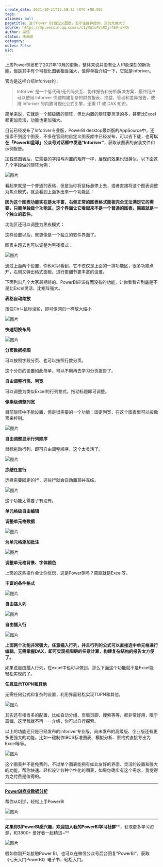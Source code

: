 ```yaml
---
create_date: 2021-10-21T12:59:12 (UTC +08:00)
tags: 
aliases: null
pagetitle: 这个Power BI自定义图表，忍不住推荐给你，真的太强大了
source: https://mp.weixin.qq.com/s/c1yWuIuAVoRXjr4E9-sFKA
author: 采悟
status: 未阅读
category: 
notes: False
uid: 
---
```


上周PowerBI发布了2021年10月的更新，整体来说并没有让人印象深刻的新功能，但是其中有个可视化图表相当强大，值得单独介绍一下，它就是Inforiver。

官方是这样介绍Inforiver的：

> Inforiver 是一个低代码/无代码交互、协作报告和分析解决方案，最终用户可以使用 Inforiver 快速构建复杂的财务报表、损益、管理和差异报告，使用 Inforiver 的内置可视化公式引擎，无需 IT 或 DAX 知识。

简单来说，它就是一个超级版的矩阵，但比内置的矩阵要灵活的多，甚至比Excel都更加灵活，功能也更加强大。

目前已经发布了Inforiver专业版，PowerBI desktop最新版的AppSource中，还搜索不到这个图表，不多在官网的自定义图表库中已经发布，可以去下载，也**可以在「PowerBI星球」公众号对话框中发送“Inforiver”**，获取该图表的安装文件和示例报告。

加载该图表后，它需要的字段与内置的矩阵一样，展现的效果也很类似，以下面这几个字段做的矩阵为例：

![图片](https://mmbiz.qpic.cn/mmbiz_png/aHEbZtANQJO1YCa8NETvUEBJq5c5LSicmCtdlEZMZlibVUOMZs6D1fdSibFCmnsb1Qr3tJXYNAEtJMYicME5kxYPwg/640?wx_fmt=png&wxfrom=5&wx_lazy=1&wx_co=1)

看起来就是一个普通的表格，但是当你将鼠标悬停上去，或者直接将这个图表调整为焦点模式，就会看到上面多出来一个功能区：

**因为这个图表功能实在是太丰富，右侧正常的图表格式面板完全无法满足它的需要，只能单独做个功能区，这个界面让它看起来不是一个普通的图表，简直就是一个独立的软件。**

功能区还可以调整为黑夜模式：  

这样设置以后，就更像是一个独立的软件界面了。  

图表主题去也可以调整为黑夜模式：  

![图片](https://mmbiz.qpic.cn/mmbiz_png/aHEbZtANQJO1YCa8NETvUEBJq5c5LSicmOPF7gNfrpfUG7g0jibq017O27RO0XynsrKLjtPXPicHSibp3icjPsGOeRA/640?wx_fmt=png&wxfrom=5&wx_lazy=1&wx_co=1)

通过上面两个设置，你也可以看到，它不仅仅是上面的一排功能区，很多功能点开，右侧又弹出格式面板，进行更细节更丰富的设置。  

下面列出几个大家最期待的、PowerBI应该有而没有的功能，让你看看它到底是不是比Excel灵活、比矩阵强大。

**表格自动缩放**

按住Ctrl+鼠标滚轮，即可像网页一样放大缩小

![图片](https://mmbiz.qpic.cn/mmbiz_gif/aHEbZtANQJO1YCa8NETvUEBJq5c5LSicma1zgu38bKib7KKnOMwW3pOZK8xrCQjmW4qLzsicfqLnfz6g4XfuUJrwQ/640?wx_fmt=gif&wxfrom=5&wx_lazy=1)

**快速切换布局**

![图片](https://mmbiz.qpic.cn/mmbiz_gif/aHEbZtANQJO1YCa8NETvUEBJq5c5LSicmtQ1ynRUBZXibz11TGQ4XNMLnKsBclXlw0I04FJTquVXL1dNuJUN0ibEg/640?wx_fmt=gif&wxfrom=5&wx_lazy=1)

**分页数据视图**

可以按照字段分页、也可以按照行数分页。  

这个分页的设置如此简单，可以不用再去学习分页报告了。

**自由调整行高、列宽**

可以调整为类似Excel的行列格式，拖动标题即可调整。

**像素级调整列宽**

目前矩阵中不能设置，但是很需要的一个功能：固定列宽，在这个图表里可以按像素来控制。

![图片](https://mmbiz.qpic.cn/mmbiz_gif/aHEbZtANQJO1YCa8NETvUEBJq5c5LSicmZicY3diaZhx5b0tcBxqmoB91a07oFuibMo3iap2BhrRQzqw9f4EOGHwtsw/640?wx_fmt=gif&wxfrom=5&wx_lazy=1)

**自由调整显示行列顺序**

鼠标拖动行列，即可自由调整顺序，这个太灵活了。

![图片](https://mmbiz.qpic.cn/mmbiz_gif/aHEbZtANQJO1YCa8NETvUEBJq5c5LSicmvvpRlF0qSVqArfwluGBzxbq55aaibZtiaXs0r3k5zOlqHzcemcsRyAxQ/640?wx_fmt=gif&wxfrom=5&wx_lazy=1)

**冻结任意行**

选择需要固定的行，这些行就会自动置顶并冻结。  

![图片](https://mmbiz.qpic.cn/mmbiz_gif/aHEbZtANQJO1YCa8NETvUEBJq5c5LSicmiat6YKj7F2Z1pe3hWTGhuNWSuSCqPaJesJ8icUqfsF8gpibQ64PstG9mw/640?wx_fmt=gif&wxfrom=5&wx_lazy=1)

这个功能太需要了有没有。

**单元格级自由编辑**

**调整单元格数据**

![图片](https://mmbiz.qpic.cn/mmbiz_gif/aHEbZtANQJO1YCa8NETvUEBJq5c5LSicm5u6XM0BGo2Yqghqib5GLWD0qN3ibG3excwj4Iewk1v7n3jNc8vr3fVpQ/640?wx_fmt=gif&wxfrom=5&wx_lazy=1)

**为单元格添加批注**

![图片](https://mmbiz.qpic.cn/mmbiz_gif/aHEbZtANQJO1YCa8NETvUEBJq5c5LSicmZ5Jjc1OZOQWaFsHiazAGXXpF7TibdoiaMjPCBGdolABeqcu8lhLgmsE5Q/640?wx_fmt=gif&wxfrom=5&wx_lazy=1)

**调整单元格背景、字体颜色**

上面的这些操作会让你恍惚，这是PowerBI吗？简直就是Excel呀。

**丰富的条件格式**

![图片](https://mmbiz.qpic.cn/mmbiz_gif/aHEbZtANQJO1YCa8NETvUEBJq5c5LSicmmUMUQoZnrGb5vZBrEhH36XRMn67TC8KOgxbTOxV3DvhVa0lPQ7QjaQ/640?wx_fmt=gif&wxfrom=5&wx_lazy=1)

**自由插入列**

![图片](https://mmbiz.qpic.cn/mmbiz_gif/aHEbZtANQJO1YCa8NETvUEBJq5c5LSicmHPE4SyVqvXbbqkjLcLw6tesWNaiahXibibZ06OJRHdXNAibmuxA4zTpZmg/640?wx_fmt=gif&wxfrom=5&wx_lazy=1)

**自由插入行**

![图片](https://mmbiz.qpic.cn/mmbiz_gif/aHEbZtANQJO1YCa8NETvUEBJq5c5LSicmCHIIWYXWDSFN4F59Sq0GkWMMmnveFQvUlzszpibhtSiahgLuOWno4s2Q/640?wx_fmt=gif&wxfrom=5&wx_lazy=1)

**上面两个功能非常强大，任意插入行列，并且行列的公式可以直接选中单元格进行编辑，无需掌握DAX，即可实现视图层的任意计算，构建复杂结构的报告太方便了。**

如果说自由插入行列，在excel中也可以做到，那么下面这个功能就不是Excel能轻松实现的了。  

**任意显示TOPN和其他**

无需任何公式和复杂的设置，利用界面轻松实现TOPN和其他。

![图片](https://mmbiz.qpic.cn/mmbiz_gif/aHEbZtANQJO1YCa8NETvUEBJq5c5LSicm8pyOPIUv4Vcico8bSWNhGV20rjnjpb19KWUibayCTib7R8l4KHicH3IU9w/640?wx_fmt=gif&wxfrom=5&wx_lazy=1)

其实还有相当多的配置，比如自动分组、页眉页脚、搜索等等，都非常好用，限于篇幅，这里我就不再一一介绍，你可以自行探索。  

以上的功能还只是已经发布的Inforiver专业版，尚未发布的高级版、企业版还有更多更强大的功能，比如一键制作IBCS标准图表、模拟分析、原格式直接导出为Excel等等。

![图片](https://mmbiz.qpic.cn/mmbiz_gif/aHEbZtANQJO1YCa8NETvUEBJq5c5LSicmTCR3C6rNHtVOZAOzwkfc9IFIZ1SFQFF2C8szIYIgnBQq0mU8RVryMQ/640?wx_fmt=gif&wxfrom=5&wx_lazy=1)

这个图表并不是免费的，不过单个图表能拥有如此友好的界面、灵活的设置和强大的功能，帮你快速、轻松设计各种个性化的图表，如果你确实有这个需求，我觉得为之付费是值得的。

___

[**PowerBI商业数据分析**](http://mp.weixin.qq.com/s?__biz=MzA4MzQwMjY4MA==&mid=2484074987&idx=1&sn=5cf4ba4b683ee9136bb7a26f6e9bcf01&chksm=8e0c533cb97bda2add48a4576b9c1e230249a5a4160dd93cd677a37ea21d26fc9cc26fc4cb1c&scene=21#wechat_redirect)

帮你从0到1，轻松上手PowerBI

![图片](https://mmbiz.qpic.cn/mmbiz_png/aHEbZtANQJN6oGnIQSa3kx3M0QQESdrYCTV9SBx5LXD4kp3icA9LouW3YN2z2njBWWQzM1zia9Fbeky0fdIpNakw/640?wx_fmt=png&wxfrom=5&wx_lazy=1&wx_co=1)

___

**如果你对PowerBI感兴趣，欢迎加入我的PowerBI学习社群****，获取更多学习资源，和3800+ 爱好者一起精进~**

![图片](https://mmbiz.qpic.cn/mmbiz_png/aHEbZtANQJMqicSUp5EfHiae4ibtEjIZsDCy5RUEz1Yp2hsG1ExlG3XiaqfWPqspJ1oiaEcKjuJCKPStBaWQXO6SOew/640?wx_fmt=png&wxfrom=5&wx_lazy=1&wx_co=1)

假如你刚开始接触Power BI，也可以在微信公众号后台回复"PowerBI"，获取《七天入门PowerBI》电子书，轻松入门。
